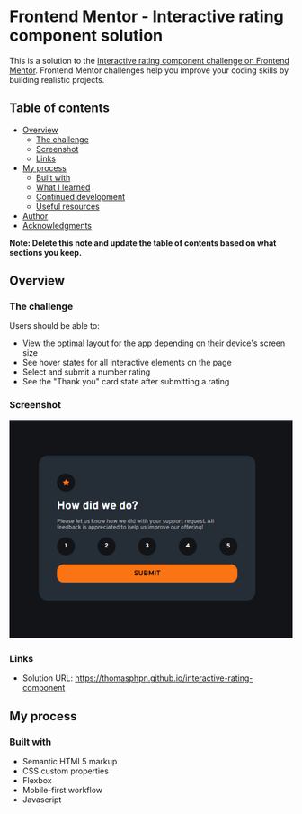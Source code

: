# Frontend Mentor - Interactive rating component solution

This is a solution to the [Interactive rating component challenge on Frontend Mentor](https://thomasphpn.github.io/interactive-rating-component/). Frontend Mentor challenges help you improve your coding skills by building realistic projects.

## Table of contents

- [Overview](#overview)
  - [The challenge](#the-challenge)
  - [Screenshot](#screenshot)
  - [Links](#links)
- [My process](#my-process)
  - [Built with](#built-with)
  - [What I learned](#what-i-learned)
  - [Continued development](#continued-development)
  - [Useful resources](#useful-resources)
- [Author](#author)
- [Acknowledgments](#acknowledgments)

**Note: Delete this note and update the table of contents based on what sections you keep.**

## Overview

### The challenge

Users should be able to:

- View the optimal layout for the app depending on their device's screen size
- See hover states for all interactive elements on the page
- Select and submit a number rating
- See the "Thank you" card state after submitting a rating

### Screenshot

![Mon screenshot !](./design/ma-solution.png)

### Links

- Solution URL: https://thomasphpn.github.io/interactive-rating-component

## My process

### Built with

- Semantic HTML5 markup
- CSS custom properties
- Flexbox
- Mobile-first workflow
- Javascript
